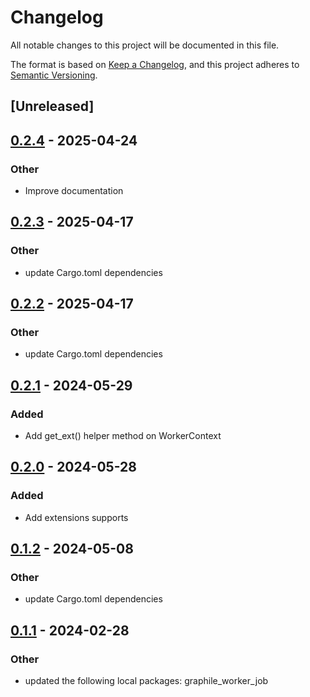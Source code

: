 # Changelog
All notable changes to this project will be documented in this file.

The format is based on [Keep a Changelog](https://keepachangelog.com/en/1.0.0/),
and this project adheres to [Semantic Versioning](https://semver.org/spec/v2.0.0.html).

## [Unreleased]

## [0.2.4](https://github.com/leo91000/graphile_worker_rs/compare/graphile_worker_ctx-v0.2.3...graphile_worker_ctx-v0.2.4) - 2025-04-24

### Other

- Improve documentation

## [0.2.3](https://github.com/leo91000/graphile_worker_rs/compare/graphile_worker_ctx-v0.2.2...graphile_worker_ctx-v0.2.3) - 2025-04-17

### Other

- update Cargo.toml dependencies

## [0.2.2](https://github.com/leo91000/graphile_worker_rs/compare/graphile_worker_ctx-v0.2.1...graphile_worker_ctx-v0.2.2) - 2025-04-17

### Other

- update Cargo.toml dependencies

## [0.2.1](https://github.com/leo91000/graphile_worker_rs/compare/graphile_worker_ctx-v0.2.0...graphile_worker_ctx-v0.2.1) - 2024-05-29

### Added
- Add get_ext() helper method on WorkerContext

## [0.2.0](https://github.com/leo91000/graphile_worker_rs/compare/graphile_worker_ctx-v0.1.2...graphile_worker_ctx-v0.2.0) - 2024-05-28

### Added
- Add extensions supports

## [0.1.2](https://github.com/leo91000/graphile_worker_rs/compare/graphile_worker_ctx-v0.1.1...graphile_worker_ctx-v0.1.2) - 2024-05-08

### Other
- update Cargo.toml dependencies

## [0.1.1](https://github.com/leo91000/graphile_worker_rs/compare/graphile_worker_ctx-v0.1.0...graphile_worker_ctx-v0.1.1) - 2024-02-28

### Other
- updated the following local packages: graphile_worker_job

